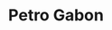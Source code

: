 ---
title: "Petro Gabon"
url: /libreville/petro-gabon-avenue-jean-hilaire-aubame-eyeghe/
shop: shop
---